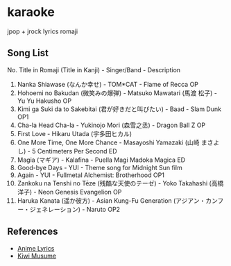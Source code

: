 # karaoke
jpop + jrock lyrics romaji

## Song List

No. Title in Romaji (Title in Kanji) - Singer/Band - Description

1. Nanka Shiawase (なんか幸せ) - TOM*CAT - Flame of Recca OP
2. Hohoemi no Bakudan (微笑みの爆弾) - Matsuko Mawatari (馬渡 松子) - Yu Yu Hakusho OP
3. Kimi ga Suki da to Sakebitai (君が好きだと叫びたい) - Baad - Slam Dunk OP1
4. Cha-la Head Cha-la - Yukinojo Mori (森雪之丞) - Dragon Ball Z OP
5. First Love - Hikaru Utada (宇多田ヒカル)
6. One More Time, One More Chance - Masayoshi Yamazaki (山崎 まさよし) - 5 Centimeters Per Second ED
7. Magia (マギア) - Kalafina - Puella Magi Madoka Magica ED
8. Good-bye Days - YUI - Theme song for Midnight Sun film
9. Again - YUI - Fullmetal Alchemist: Brotherhood OP1
10. Zankoku na Tenshi no Tēze (残酷な天使のテーゼ) - Yoko Takahashi (高橋 洋子) - Neon Genesis Evangelion OP
11. Haruka Kanata (遥か彼方) - Asian Kung-Fu Generation (アジアン・カンフー・ジェネレーション) - Naruto OP2

## References

* [Anime Lyrics](http://www.animelyrics.com/)
* [Kiwi Musume](http://www.kiwi-musume.com)
